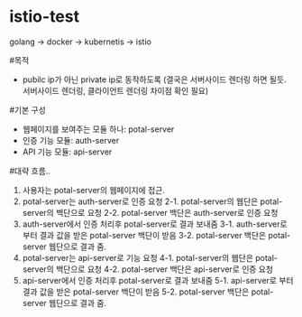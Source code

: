 # istio-test

golang -> docker -> kubernetis -> istio 

#목적
 - pubilc ip가 아닌 private ip로 동작하도록
   (결국은 서버사이드 렌더링 하면 될듯. 서버사이드 렌더링, 클라이언트 렌더링 차이점 확인 필요)

#기본 구성
 - 웹페이지를 보여주는 모듈 하나: potal-server
 - 인증 기능 모듈: auth-server
 - API 기능 모듈: api-server


#대략 흐름..
 1. 사용자는 potal-server의 웹페이지에 접근.
 2. potal-server는 auth-server로 인증 요청
    2-1. potal-server의 웹단은 potal-server의 백단으로 요청
    2-2. potal-server 백단은 auth-server로 인증 요청
 3. auth-server에서 인증 처리후 potal-server로 결과 보내줌
    3-1. auth-server로 부터 결과 값을 받은 potal-server 백단이 받음
    3-2. potal-server 백단은 potal-server 웹단으로 결과 줌.
 4. potal-server는 api-server로 기능 요청
    4-1. potal-server의 웹단은 potal-server의 백단으로 요청
    4-2. potal-server 백단은 api-server로 인증 요청
 5. api-server에서 인증 처리후 potal-server로 결과 보내줌
    5-1. api-server로 부터 결과 값을 받은 potal-server 백단이 받음
    5-2. potal-server 백단은 potal-server 웹단으로 결과 줌.

